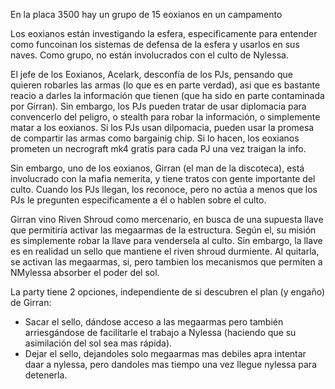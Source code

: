 En la placa 3500 hay un grupo de 15 eoxianos en un campamento

Los eoxianos están investigando la esfera, especificamente para entender como funcoinan los sistemas de defensa de la esfera y usarlos en sus naves. Como grupo, no están involucrados con el culto de Nylessa. 

El jefe de los Eoxianos, Acelark, desconfía de los PJs, pensando que quieren robarles las armas (lo que es en parte verdad), asi que es bastante reacio a darles la información que tienen (que ha sido en parte contaminada por Girran). Sin embargo, los PJs pueden tratar de usar diplomacia para convencerlo del peligro, o stealth para robar la información, o simplemente matar a los eoxianos. Si los PJs usan dilpomacia, pueden usar la promesa de compartir las armas como bargainig chip. Si lo hacen, los eoxianos prometen un necrograft mk4 gratis para cada PJ una vez traigan la info.

Sin embargo, uno de los eoxianos, Girran (el man de la discoteca), está involucrado con la mafia nemerita, y tiene tratos con gente importante del culto. Cuando los PJs llegan, los reconoce, pero no actúa a menos que los PJs le pregunten especificamente a él o hablen sobre el culto.

Girran vino Riven Shroud como mercenario, en busca de una supuesta llave que permitiría activar las megaarmas de la estructura. Según el, su misión es simplemente robar la llave para vendersela al culto. Sin embargo, la llave es en realidad un sello que mantiene el riven shroud durmiente. Al quitarla, se activan las megaarmas, si, pero tambien los mecanismos que permiten a NMylessa absorber el poder del sol. 

La party tiene 2 opciones, independiente de si descubren el plan (y engaño) de Girran:
- Sacar el sello, dándose acceso a las megaarmas pero también arriesgándose de facilitarle el trabajo a Nylessa (haciendo que su asimilación del sol sea mas rápida).
- Dejar el sello, dejandoles solo megaarmas mas debiles apra intentar daar a nylessa, pero dandoles mas tiempo una vez llegue nylessa para detenerla.

